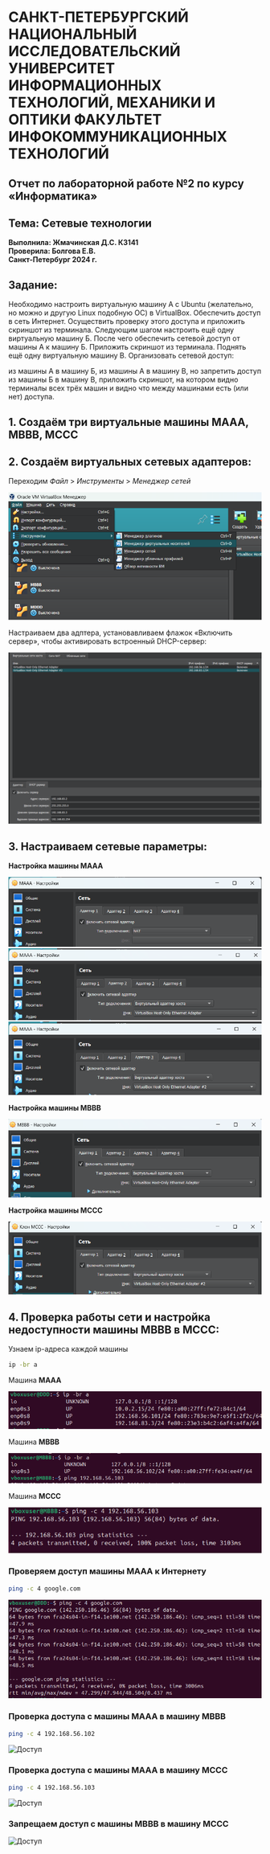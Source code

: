 # САНКТ-ПЕТЕРБУРГСКИЙ НАЦИОНАЛЬНЫЙ ИССЛЕДОВАТЕЛЬСКИЙ УНИВЕРСИТЕТ ИНФОРМАЦИОННЫХ ТЕХНОЛОГИЙ, МЕХАНИКИ И ОПТИКИ ФАКУЛЬТЕТ ИНФОКОММУНИКАЦИОННЫХ ТЕХНОЛОГИЙ
## Отчет по лабораторной работе №2 по курсу «Информатика» 
## Тема: Сетевые технологии
**Выполнила: Жмачинская Д.С. К3141**                                                                                                                                               
**Проверила: Болгова Е.В.**                                                                                                                                                
**Санкт-Петербург 2024 г.**                                                                                                                 

## Задание:
Необходимо настроить виртуальную машину А с Ubuntu (желательно, но можно и другую Linux подобную ОС) в VirtualBox. Обеспечить доступ в сеть Интернет. Осуществить проверку этого доступа и приложить скриншот из терминала. Следующим шагом настроить ещё одну виртуальную машину Б. После чего обеспечить сетевой доступ от машины А к машину Б. Приложить скриншот из терминала. Поднять ещё одну виртуальную машину В. Организовать сетевой доступ:

из машины А в машину Б,
из машины А в машину В,
но запретить доступ из машины Б в машину В,
приложить скриншот, на котором видно терминалы всех трёх машин и видно что между машинами есть (или нет) доступа.

## 1. Создаём три виртуальные машины MAAA, MBBB, MCCC
## 2. Создаём виртуальных сетевых адаптеров:
   Переходим *Файл* > *Инструменты* > *Менеджер сетей*
   
![Настройки](https://github.com/befovis/Informatics/blob/main/images/%D0%A1%D0%BD%D0%B8%D0%BC%D0%BE%D0%BA%20%D1%8D%D0%BA%D1%80%D0%B0%D0%BD%D0%B0%202024-11-12%20221936.png)

   Настраиваем два адптера, установавливаем флажок «Включить сервер», чтобы активировать встроенный DHCP-сервер:
   
![Адаптеры](https://github.com/befovis/Informatics/blob/main/images/%D0%A1%D0%BD%D0%B8%D0%BC%D0%BE%D0%BA%20%D1%8D%D0%BA%D1%80%D0%B0%D0%BD%D0%B0%202024-11-12%20222312.png)

## 3. Настраиваем сетевые параметры:
  **Настройка машины MAAA**
  
![Адаптеры](https://github.com/befovis/Informatics/blob/main/images/%D0%A1%D0%BD%D0%B8%D0%BC%D0%BE%D0%BA%20%D1%8D%D0%BA%D1%80%D0%B0%D0%BD%D0%B0%202024-11-13%20012033.png)
![Адаптеры](https://github.com/befovis/Informatics/blob/main/images/%D0%A1%D0%BD%D0%B8%D0%BC%D0%BE%D0%BA%20%D1%8D%D0%BA%D1%80%D0%B0%D0%BD%D0%B0%202024-11-13%20012038.png)
![Адаптеры](https://github.com/befovis/Informatics/blob/main/images/%D0%A1%D0%BD%D0%B8%D0%BC%D0%BE%D0%BA%20%D1%8D%D0%BA%D1%80%D0%B0%D0%BD%D0%B0%202024-11-13%20012043.png)
  
  **Настройка машины MBBB**
  
![Адаптеры](https://github.com/befovis/Informatics/blob/main/images/%D0%A1%D0%BD%D0%B8%D0%BC%D0%BE%D0%BA%20%D1%8D%D0%BA%D1%80%D0%B0%D0%BD%D0%B0%202024-11-13%20012056.png)


  **Настройка машины MCCC**
  
  ![Адаптеры](https://github.com/befovis/Informatics/blob/main/images/%D0%A1%D0%BD%D0%B8%D0%BC%D0%BE%D0%BA%20%D1%8D%D0%BA%D1%80%D0%B0%D0%BD%D0%B0%202024-11-13%20012121.png)

## 4. Проверка работы сети и настройка недоступности машины MBBB в MCCC:

Узнаем ip-адреса каждой машины
```bash
ip -br a
```

Машина **МAAA**

![ip](https://github.com/befovis/Informatics/blob/main/images/%D0%A1%D0%BD%D0%B8%D0%BC%D0%BE%D0%BA%20%D1%8D%D0%BA%D1%80%D0%B0%D0%BD%D0%B0%202024-11-13%20011902.png)


Машина **МBBB**

![ip](https://github.com/befovis/Informatics/blob/main/images/%D0%A1%D0%BD%D0%B8%D0%BC%D0%BE%D0%BA%20%D1%8D%D0%BA%D1%80%D0%B0%D0%BD%D0%B0%202024-11-13%20011735.png)


Машина **МCCC**

![ip](https://github.com/befovis/Informatics/blob/main/images/%D0%A1%D0%BD%D0%B8%D0%BC%D0%BE%D0%BA%20%D1%8D%D0%BA%D1%80%D0%B0%D0%BD%D0%B0%202024-11-13%20011152.png)


### Проверяем доступ машины **МААА** к Интернету
```bash
ping -c 4 google.com
```

![ip](https://github.com/befovis/Informatics/blob/main/images/%D0%A1%D0%BD%D0%B8%D0%BC%D0%BE%D0%BA%20%D1%8D%D0%BA%D1%80%D0%B0%D0%BD%D0%B0%202024-11-13%20010814.png)

### Проверка доступа с машины **МААА** в машину **МВВВ**

```bash
ping -c 4 192.168.56.102
```

![Доступ]()

### Проверка доступа с машины **МААА** в машину **МССC**

```bash
ping -c 4 192.168.56.103
```

![Доступ]()

### Запрещаем доступ с машины **МВВВ** в машину **МССС**

![Доступ]()
